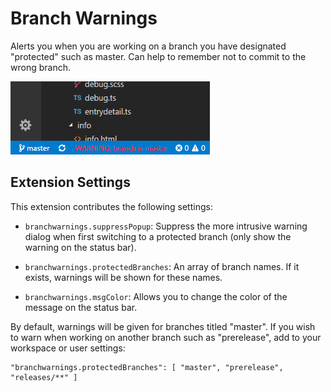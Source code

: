 # Branch Warnings

Alerts you when you are working on a branch you have designated "protected" such as master. Can help to remember not to commit to the wrong branch.

![screenshot](images/warning.png)

## Extension Settings

This extension contributes the following settings:

* `branchwarnings.suppressPopup`: Suppress the more intrusive warning dialog when first switching to a protected branch (only show the warning on the status bar).

* `branchwarnings.protectedBranches`: An array of branch names. If it exists, warnings will be shown for these names.

* `branchwarnings.msgColor`: Allows you to change the color of the message on the status bar.

By default, warnings will be given for branches titled "master". If you wish to warn when working on another branch such as "prerelease", add to your workspace or user settings:
```
"branchwarnings.protectedBranches": [ "master", "prerelease", "releases/**" ]
```
